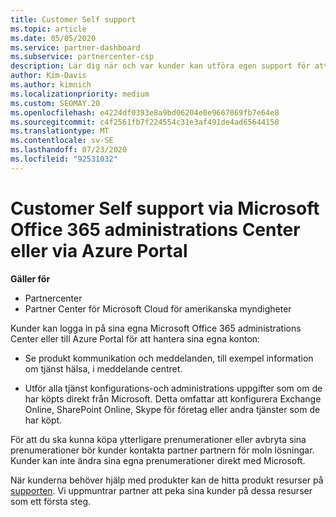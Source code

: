 ```yaml
---
title: Customer Self support
ms.topic: article
ms.date: 05/05/2020
ms.service: partner-dashboard
ms.subservice: partnercenter-csp
description: Lär dig när och var kunder kan utföra egen support för att hantera sina egna konton och när de ska kontakta sin partner för moln lösnings leverantörer.
author: Kim-Davis
ms.author: kimnich
ms.localizationpriority: medium
ms.custom: SEOMAY.20
ms.openlocfilehash: e4224df0393e8a9bd06204e0e9667069fb7e64e8
ms.sourcegitcommit: c4f2561fb7f224554c31e3af491de4ad65644158
ms.translationtype: MT
ms.contentlocale: sv-SE
ms.lasthandoff: 07/23/2020
ms.locfileid: "92531032"
---
```

# <a name="customer-self-support-through-microsoft-office-365-admin-center-or-through-the-azure-portal"></a>Customer Self support via Microsoft Office 365 administrations Center eller via Azure Portal

**Gäller för**

-  Partnercenter
-  Partner Center för Microsoft Cloud för amerikanska myndigheter

Kunder kan logga in på sina egna Microsoft Office 365 administrations Center eller till Azure Portal för att hantera sina egna konton:

-   Se produkt kommunikation och meddelanden, till exempel information om tjänst hälsa, i meddelande centret.

-   Utför alla tjänst konfigurations-och administrations uppgifter som om de har köpts direkt från Microsoft. Detta omfattar att konfigurera Exchange Online, SharePoint Online, Skype för företag eller andra tjänster som de har köpt.

För att du ska kunna köpa ytterligare prenumerationer eller avbryta sina prenumerationer bör kunder kontakta partner partnern för moln lösningar. Kunder kan inte ändra sina egna prenumerationer direkt med Microsoft.

När kunderna behöver hjälp med produkter kan de hitta produkt resurser på [supporten](https://partnercenter.microsoft.com/partner/support). Vi uppmuntrar partner att peka sina kunder på dessa resurser som ett första steg.

 

 



